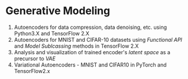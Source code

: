 # Generative Modeling

1. Autoencoders for data compression, data denoising, etc. using Python3.X and TensorFlow 2.X
2. Autoencoders for MNIST and CIFAR-10 datasets using _Functional API_ and _Model Sublcassing_ methods in TensorFlow 2.X
3. Analysis and visualization of trained encoder's _latent space_ as a precursor to _VAE_
4. Variational Autoencoders - MNIST and CIFAR10 in PyTorch and TensorFlow2.x
